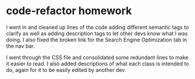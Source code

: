 # code-refactor homework
I went in and cleaned up lines of the code adding different semantic tags to clarify as well as adding description tags to let other devs know what I was doing. I also fixed the broken link for the Search Engine Optimization tab in the nav bar.

I went through the CSS file and consolidated some redundant lines to make it easier to read. I also added descriptions of what each class is intended to do, again for it to be easily edited by another dev.
